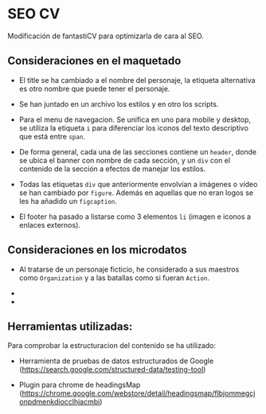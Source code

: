 # SEO CV

Modificación de fantastiCV para optimizarla de cara al SEO.


## Consideraciones en el maquetado

- El title se ha cambiado a el nombre del personaje, la etiqueta alternativa es otro nombre que puede tener el personaje.

- Se han juntado en un archivo los estilos y en otro los scripts.

- Para el menu de navegacion. Se unifica en uno para mobile y desktop, se utiliza la etiqueta `i` para diferenciar los iconos del texto descriptivo que está entre `span`.

- De forma general, cada una de las secciones contiene un `header`, donde se ubica el banner con nombre de cada sección, y un `div` con el contenido de la sección a efectos de manejar los estilos.

- Todas las etiquetas `div` que anteriormente envolvían a imágenes o vídeo se han cambiado por `figure`. Además en aquellas que no eran logos se les ha añadido un `figcaption`.

- El footer ha pasado a listarse como 3 elementos `li` (imagen e iconos a enlaces externos).


## Consideraciones en los microdatos

- Al tratarse de un personaje ficticio, he considerado a sus maestros como `Organization` y a las batallas como si fueran `Action`.

- 

-



## Herramientas utilizadas:

Para comprobar la estructuracion del contenido se ha utilizado:

- Herramienta de pruebas de datos estructurados de Google (https://search.google.com/structured-data/testing-tool)

- Plugin para chrome de headingsMap (https://chrome.google.com/webstore/detail/headingsmap/flbjommegcjonpdmenkdiocclhjacmbi)